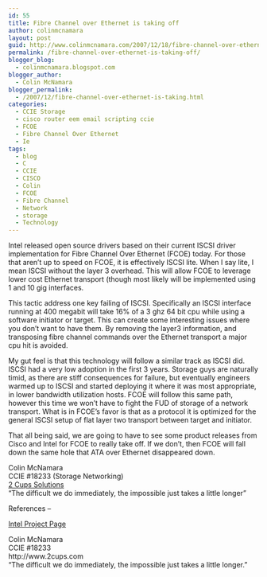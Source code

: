 ```yaml
---
id: 55
title: Fibre Channel over Ethernet is taking off
author: colinmcnamara
layout: post
guid: http://www.colinmcnamara.com/2007/12/18/fibre-channel-over-ethernet-is-taking-off/
permalink: /fibre-channel-over-ethernet-is-taking-off/
blogger_blog:
  - colinmcnamara.blogspot.com
blogger_author:
  - Colin McNamara
blogger_permalink:
  - /2007/12/fibre-channel-over-ethernet-is-taking.html
categories:
  - CCIE Storage
  - cisco router eem email scripting ccie
  - FCOE
  - Fibre Channel Over Ethernet
  - Ie
tags:
  - blog
  - C
  - CCIE
  - CISCO
  - Colin
  - FCOE
  - Fibre Channel
  - Network
  - storage
  - Technology
---
```

Intel released open source drivers based on their current ISCSI driver implementation for Fibre Channel Over Ethernet (FCOE) today. For those that aren&#8217;t up to speed on FCOE, it is effectively ISCSI lite. When I say lite, I mean ISCSI without the layer 3 overhead. This will allow FCOE to leverage lower cost Ethernet transport (though most likely will be implemented using 1 and 10 gig interfaces.

This tactic address one key failing of ISCSI. Specifically an ISCSI interface running at 400 megabit will take 16% of a 3 ghz 64 bit cpu while using a software initiator or target. This can create some interesting issues where you don&#8217;t want to have them. By removing the layer3 information, and transposing fibre channel commands over the Ethernet transport a major cpu hit is avoided.

My gut feel is that this technology will follow a similar track as ISCSI did. ISCSI had a very low adoption in the first 3 years. Storage guys are naturally timid, as there are stiff consequences for failure, but eventually engineers warmed up to ISCSI and started deploying it where it was most appropriate, in lower bandwidth utilization hosts. FCOE will follow this same path, however this time we won&#8217;t have to fight the FUD of storage of a network transport. What is in FCOE&#8217;s favor is that as a protocol it is optimized for the general ISCSI setup of flat layer two transport between target and initiator.

That all being said, we are going to have to see some product releases from Cisco and Intel for FCOE to really take off. If we don&#8217;t, then FCOE will fall down the same hole that ATA over Ethernet disappeared down.

Colin McNamara  
CCIE #18233 (Storage Networking)  
[2 Cups Solutions][1]  
&#8220;The difficult we do immediately, the impossible just takes a little longer&#8221;

References &#8211;

[Intel Project Page][2]

<p class="blogger-post-footer">
  Colin McNamara<br /> CCIE #18233<br /> http://www.2cups.com<br /> &#8220;The difficult we do immediately, the impossible just takes a little longer.&#8221;
</p>

 [1]: http://www.2cups.com
 [2]: http://open-fcoe.org/